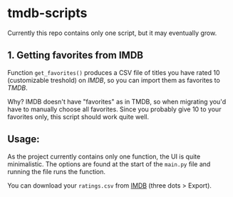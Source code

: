 # tmdb-scripts

Currently this repo contains only one script, but it may eventually grow.

## 1. Getting favorites from IMDB

Function `get_favorites()` produces a CSV file of titles you have rated 10 (customizable treshold) on *IMDB*, so you can import them as favorites to *TMDB*.

Why? IMDB doesn't have "favorites" as in TMDB, so when migrating you'd have to manually choose all favorites. Since you probably give 10 to your favorites only, this script should work quite well.

## Usage:

As the project currently contains only one function, the UI is quite minimalistic. The options are found at the start of the `main.py` file and running the file runs the function.

You can download your `ratings.csv` from [IMDB](https://www.imdb.com/list/ratings/) (three dots > Export).
